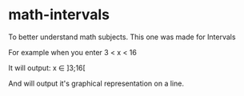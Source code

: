 # math-intervals
To better understand math subjects. This one was made for Intervals

For example when you enter 3 < x < 16

It will output: x ∈ ]3;16[

And will output it's graphical representation on a line.

